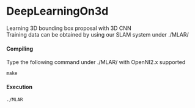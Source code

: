 # DeepLearningOn3d

Learning 3D bounding box proposal with 3D CNN
<br>
Training data can be obtained by using our SLAM system under ./MLAR/

#### Compiling
Type the following command under ./MLAR/ with OpenNI2.x supported

    make

#### Execution
    ./MLAR
